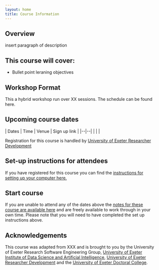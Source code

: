 ```yaml
---
layout: home
title: Course Information
---
```



## Overview

insert paragraph of description

## This course will cover:  

- Bullet point leraning objectives

## Workshop Format

This a hybrid workshop run over XX sessions. The schedule can be found here. 

## Upcoming course dates
| Dates | Time  | Venue | Sign up link |
|--|--|
|  |  |

Registration for this course is handled by [University of Exeter Researcher Development](https://www.exeter.ac.uk/research/doctoralcollege/early-career-researchers/traininganddevelopment/rdprogramme/)

## Set-up instructions for attendees

If you have registered for this course you can find the [instructions for setting up your computer here.](https://uniexeterrse.github.io/workshop-template-test/setup.html) 

## Start course

If you are unable to attend any of the dates above the [notes for these course are available here](https://uniexeterrse.github.io/workshop-template-test/contents.html) and are freely available to work through in your own time. Please note that you will need to have completed the set up instructions above.

## Acknowledgements

This course was adapted from XXX and is brought to you by the University of Exeter Research Software Engineering Group, [University of Exeter Institute of Data Science and Artificial Intelligence](https://www.exeter.ac.uk/research/idsai/), [University of Exeter Researcher Development](https://www.exeter.ac.uk/research/doctoralcollege/early-career-researchers/traininganddevelopment/rdprogramme/) and the [University of Exeter Doctoral College](https://www.exeter.ac.uk/research/doctoralcollege/).
